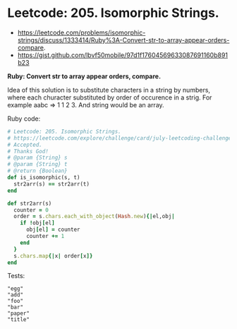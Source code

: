 # Leetcode: 205. Isomorphic Strings.

- https://leetcode.com/problems/isomorphic-strings/discuss/1333414/Ruby%3A-Convert-str-to-array-appear-orders-compare.
- https://gist.github.com/lbvf50mobile/97d1f17604569633087691160b891b23

**Ruby: Convert str to array appear orders, compare.**

Idea of this solution is to substitute characters in a string by numbers, where each churacter substituted by order of occurence in a strig. For example aabc => 1 1 2 3. And string would be an array.

Ruby code:
```Ruby
# Leetcode: 205. Isomorphic Strings.
# https://leetcode.com/explore/challenge/card/july-leetcoding-challenge-2021/609/week-2-july-8th-july-14th/3811/
# Accepted.
# Thanks God!
# @param {String} s
# @param {String} t
# @return {Boolean}
def is_isomorphic(s, t)
  str2arr(s) == str2arr(t)
end

def str2arr(s)
  counter = 0
  order = s.chars.each_with_object(Hash.new){|el,obj| 
    if !obj[el]
      obj[el] = counter
      counter += 1
    end
  }
  s.chars.map{|x| order[x]}
end
```

Tests:
```
"egg"
"add"
"foo"
"bar"
"paper"
"title"
```
